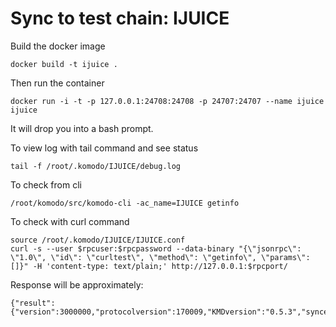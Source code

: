 # Sync to test chain: IJUICE
Build the docker image

```
docker build -t ijuice .
```

Then run the container
```
docker run -i -t -p 127.0.0.1:24708:24708 -p 24707:24707 --name ijuice ijuice
```

It will drop you into a bash prompt.

To view log with tail command and see status

```
tail -f /root/.komodo/IJUICE/debug.log
```

To check from cli

```
/root/komodo/src/komodo-cli -ac_name=IJUICE getinfo
```

To check with curl command

```
source /root/.komodo/IJUICE/IJUICE.conf
curl -s --user $rpcuser:$rpcpassword --data-binary "{\"jsonrpc\": \"1.0\", \"id\": \"curltest\", \"method\": \"getinfo\", \"params\": []}" -H 'content-type: text/plain;' http://127.0.0.1:$rpcport/
```

Response will be approximately:
```
{"result":{"version":3000000,"protocolversion":170009,"KMDversion":"0.5.3","synced":false,"notarized":0,"prevMoMheight":0,"notarizedhash":"0000000000000000000000000000000000000000000000000000000000000000","notarizedtxid":"0000000000000000000000000000000000000000000000000000000000000000","notarizedtxid_height":"mempool","KMDnotarized_height":0,"notarized_confirms":0,"walletversion":60000,"balance":0.00000000,"blocks":720,"longestchain":33485,"tiptime":1595007430,"difficulty":7.218524397112283,"keypoololdest":1597916599,"keypoolsize":101,"paytxfee":0.00000000,"sapling":61,"timeoffset":0,"connections":1,"proxy":"","testnet":false,"relayfee":0.00000100,"errors":"","CCid":2,"name":"IJUICE","p2pport":24707,"rpcport":24708,"magic":-1565875089,"premine":1000,"reward":"10000","halving":"0","decay":"0","endsubsidy":"0","notarypay":"0"},"error":null,"id":"curltest"}
```
